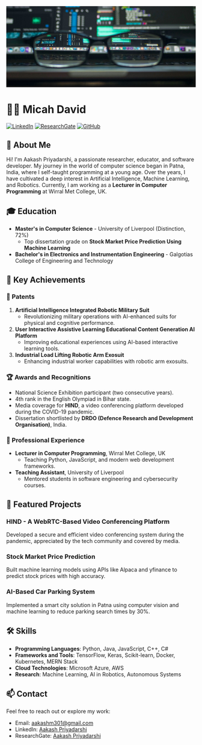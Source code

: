 <picture>
  <img alt="Shows an illustrated sun in light mode and a moon with stars in dark mode." src="2.jpg">
</picture>


# 👨‍💻 Micah David
 
[![LinkedIn](https://img.shields.io/badge/LinkedIn-Profile-blue?style=flat&logo=linkedin)](https://www.linkedin.com/in/aakashpriyadarshi/)
[![ResearchGate](https://img.shields.io/badge/ResearchGate-Profile-green?style=flat&logo=researchgate)](https://www.researchgate.net/profile/Aakash-Priyadarshi)
[![GitHub](https://img.shields.io/github/followers/aakashpriyadarshi?style=social)](https://github.com/aakashpriyadarshi)
 
## 🚀 About Me
 
Hi! I'm Aakash Priyadarshi, a passionate researcher, educator, and software developer. My journey in the world of computer science began in Patna, India, where I self-taught programming at a young age. Over the years, I have cultivated a deep interest in Artificial Intelligence, Machine Learning, and Robotics. Currently, I am working as a **Lecturer in Computer Programming** at Wirral Met College, UK.
 
## 🎓 Education
 
- **Master's in Computer Science** - University of Liverpool (Distinction, 72%)
  - Top dissertation grade on **Stock Market Price Prediction Using Machine Learning**
- **Bachelor's in Electronics and Instrumentation Engineering** - Galgotias College of Engineering and Technology
 
## 🌟 Key Achievements
 
### 📜 Patents
1. **Artificial Intelligence Integrated Robotic Military Suit**  
   - Revolutionizing military operations with AI-enhanced suits for physical and cognitive performance.
2. **User Interactive Assistive Learning Educational Content Generation AI Platform**  
   - Improving educational experiences using AI-based interactive learning tools.
3. **Industrial Load Lifting Robotic Arm Exosuit**  
   - Enhancing industrial worker capabilities with robotic arm exosuits.
 
### 🏆 Awards and Recognitions
- National Science Exhibition participant (two consecutive years).
- 4th rank in the English Olympiad in Bihar state.
- Media coverage for **HIND**, a video conferencing platform developed during the COVID-19 pandemic.
- Dissertation shortlisted by **DRDO (Defence Research and Development Organisation)**, India.
 
### 💼 Professional Experience
- **Lecturer in Computer Programming**, Wirral Met College, UK
  - Teaching Python, JavaScript, and modern web development frameworks.
- **Teaching Assistant**, University of Liverpool
  - Mentored students in software engineering and cybersecurity courses.
 
## 📂 Featured Projects
### HIND - A WebRTC-Based Video Conferencing Platform
Developed a secure and efficient video conferencing system during the pandemic, appreciated by the tech community and covered by media.
 
### Stock Market Price Prediction
Built machine learning models using APIs like Alpaca and yfinance to predict stock prices with high accuracy.
 
### AI-Based Car Parking System
Implemented a smart city solution in Patna using computer vision and machine learning to reduce parking search times by 30%.
 
## 🛠️ Skills
- **Programming Languages**: Python, Java, JavaScript, C++, C#
- **Frameworks and Tools**: TensorFlow, Keras, Scikit-learn, Docker, Kubernetes, MERN Stack
- **Cloud Technologies**: Microsoft Azure, AWS
- **Research**: Machine Learning, AI in Robotics, Autonomous Systems
 
## 📫 Contact
Feel free to reach out or explore my work:
- Email: [aakashm301@gmail.com](mailto:aakashm301@gmail.com)
- LinkedIn: [Aakash Priyadarshi](https://www.linkedin.com/in/aakashpriyadarshi/)
- ResearchGate: [Aakash Priyadarshi](https://www.researchgate.net/profile/Aakash-Priyadarshi)
